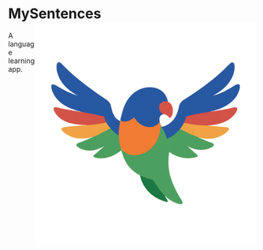 <h1 align="left">
  MySentences
  <img src="./logo.png" alt="MySentences Logo" width="450" align="right">
</h1>

A language learning app.
